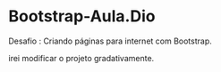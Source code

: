 # Bootstrap-Aula.Dio
Desafio : Criando páginas para internet com Bootstrap.

irei modificar o projeto gradativamente.
